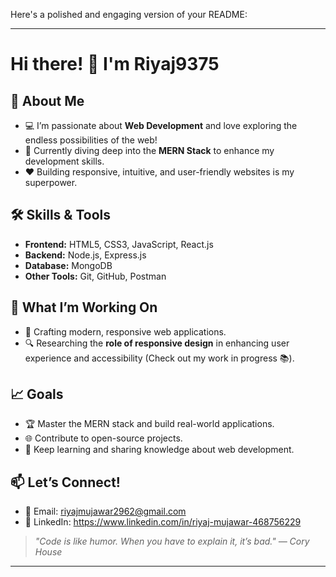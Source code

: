 Here's a polished and engaging version of your README:  

---

# Hi there! 👋 I'm Riyaj9375

## 👀 About Me  
- 💻 I’m passionate about **Web Development** and love exploring the endless possibilities of the web!  
- 🌱 Currently diving deep into the **MERN Stack** to enhance my development skills.  
- ❤️ Building responsive, intuitive, and user-friendly websites is my superpower.  

## 🛠️ Skills & Tools  
- **Frontend:** HTML5, CSS3, JavaScript, React.js  
- **Backend:** Node.js, Express.js  
- **Database:** MongoDB  
- **Other Tools:** Git, GitHub, Postman  

## 🚀 What I’m Working On  
- 🌟 Crafting modern, responsive web applications.  
- 🔍 Researching the **role of responsive design** in enhancing user experience and accessibility (Check out my work in progress 📚).  

## 📈 Goals  
- 🏆 Master the MERN stack and build real-world applications.  
- 🌐 Contribute to open-source projects.  
- 📖 Keep learning and sharing knowledge about web development.  

## 📫 Let’s Connect!  
- 💌 Email: riyajmujawar2962@gmail.com  
- 🔗 LinkedIn: https://www.linkedin.com/in/riyaj-mujawar-468756229


> *"Code is like humor. When you have to explain it, it’s bad." — Cory House*  

---

